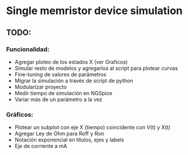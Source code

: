 # Single memristor device simulation

## TODO:

### Funcionalidad:
* Agregar ploteo de los estados X (ver Graficos)
* Simular resto de modelos y agregarlos al script para plotear curvas
* Fine-tuning de valores de parámetros
* Migrar la simulación a través de script de python
* Modularizar proyecto
* Medir tiempo de simulación en NGSpice
* Variar más de un parámetro a la vez

### Gráficos:
* Plotear un subplot con eje X (tiempo) coincidente con V(t) y X(t)
* Agregar Ley de Ohm para Roff y Ron
* Notación exponencial en títulos, ejes y labels
* Eje de corriente a mA

